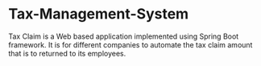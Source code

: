 # Tax-Management-System
Tax Claim is a Web based application implemented using Spring Boot framework. It is for different companies to automate the tax claim amount that is to returned to its employees.
